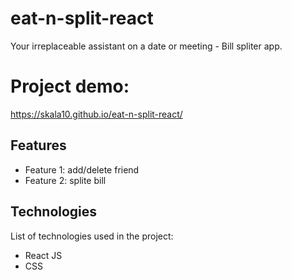 # eat-n-split-react

Your irreplaceable assistant on a date or meeting - Bill spliter app. 

# Project demo: 

https://skala10.github.io/eat-n-split-react/

## Features

- Feature 1: add/delete friend
- Feature 2: splite bill

## Technologies

List of technologies used in the project:

- React JS
- CSS

